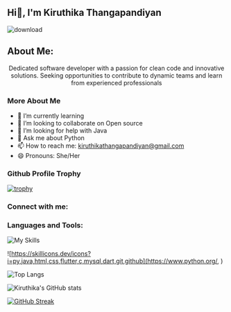## Hi👋, I'm Kiruthika Thangapandiyan

<!--
**kiruthika-t/kiruthika-t** is a ✨ _special_ ✨ repository because its `README.md` (this file) appears on your GitHub profile.

Here are some ideas to get you started:![IMG-20240527-WA0012](https://github.com/user-attachments/assets/17ecf18f-ef53-4493-9a72-737e3c014876)
-->
![download](https://github.com/user-attachments/assets/8bdff0ee-53c7-4458-b6cb-f353108e1872)

About Me:
----
<p align="center">Dedicated software developer with a passion for clean code and innovative solutions. Seeking opportunities to contribute to dynamic teams and learn from experienced professionals</p>

### More About Me
- 🌱 I’m currently learning
- 👯 I’m looking to collaborate on Open source
- 🤔 I’m looking for help with Java
- 💬 Ask me about Python
- 📫 How to reach me: kiruthikathangapandiyan@gmail.com
- 😄 Pronouns: She/Her 

### Github Profile Trophy

[![trophy](https://github-profile-trophy.vercel.app/?username=kiruthika-t&no-bg=true)](https://github.com/ryo-ma/github-profile-trophy)


### Connect with me:



### Languages and Tools:
![My Skills](https://skillicons.dev/icons?i=py,java,html,css,flutter,c,mysql,dart,git,github)

![https://skillicons.dev/icons?i=py,java,html,css,flutter,c,mysql,dart,git,github](https://www.python.org/, )


![Top Langs](https://github-readme-stats.vercel.app/api/top-langs/?username=kiruthika-t&exclude_repo=github-readme-stats,kiruthika-t.github.io)


![Kiruthika's GitHub stats](https://github-readme-stats.vercel.app/api?username=kiruthika-t&show_icons=true&theme=radical)

[![GitHub Streak](https://streak-stats.demolab.com/?user=kiruthika-t&theme=dark)](https://git.io/streak-stats)
